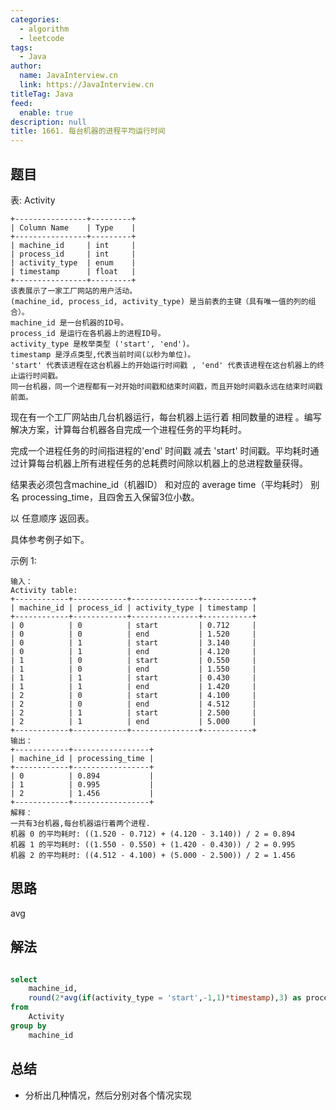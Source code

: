 ```yaml
---
categories: 
  - algorithm
  - leetcode
tags: 
  - Java
author: 
  name: JavaInterview.cn
  link: https://JavaInterview.cn
titleTag: Java
feed: 
  enable: true
description: null
title: 1661. 每台机器的进程平均运行时间
---
```


## 题目

表: Activity

    +----------------+---------+
    | Column Name    | Type    |
    +----------------+---------+
    | machine_id     | int     |
    | process_id     | int     |
    | activity_type  | enum    |
    | timestamp      | float   |
    +----------------+---------+
    该表展示了一家工厂网站的用户活动。
    (machine_id, process_id, activity_type) 是当前表的主键（具有唯一值的列的组合）。
    machine_id 是一台机器的ID号。
    process_id 是运行在各机器上的进程ID号。
    activity_type 是枚举类型 ('start', 'end')。
    timestamp 是浮点类型,代表当前时间(以秒为单位)。
    'start' 代表该进程在这台机器上的开始运行时间戳 , 'end' 代表该进程在这台机器上的终止运行时间戳。
    同一台机器，同一个进程都有一对开始时间戳和结束时间戳，而且开始时间戳永远在结束时间戳前面。


现在有一个工厂网站由几台机器运行，每台机器上运行着 相同数量的进程 。编写解决方案，计算每台机器各自完成一个进程任务的平均耗时。

完成一个进程任务的时间指进程的'end' 时间戳 减去 'start' 时间戳。平均耗时通过计算每台机器上所有进程任务的总耗费时间除以机器上的总进程数量获得。

结果表必须包含machine_id（机器ID） 和对应的 average time（平均耗时） 别名 processing_time，且四舍五入保留3位小数。

以 任意顺序 返回表。

具体参考例子如下。



示例 1:

    输入：
    Activity table:
    +------------+------------+---------------+-----------+
    | machine_id | process_id | activity_type | timestamp |
    +------------+------------+---------------+-----------+
    | 0          | 0          | start         | 0.712     |
    | 0          | 0          | end           | 1.520     |
    | 0          | 1          | start         | 3.140     |
    | 0          | 1          | end           | 4.120     |
    | 1          | 0          | start         | 0.550     |
    | 1          | 0          | end           | 1.550     |
    | 1          | 1          | start         | 0.430     |
    | 1          | 1          | end           | 1.420     |
    | 2          | 0          | start         | 4.100     |
    | 2          | 0          | end           | 4.512     |
    | 2          | 1          | start         | 2.500     |
    | 2          | 1          | end           | 5.000     |
    +------------+------------+---------------+-----------+
    输出：
    +------------+-----------------+
    | machine_id | processing_time |
    +------------+-----------------+
    | 0          | 0.894           |
    | 1          | 0.995           |
    | 2          | 1.456           |
    +------------+-----------------+
    解释：
    一共有3台机器,每台机器运行着两个进程.
    机器 0 的平均耗时: ((1.520 - 0.712) + (4.120 - 3.140)) / 2 = 0.894
    机器 1 的平均耗时: ((1.550 - 0.550) + (1.420 - 0.430)) / 2 = 0.995
    机器 2 的平均耗时: ((4.512 - 4.100) + (5.000 - 2.500)) / 2 = 1.456

## 思路

avg

## 解法
```sql

select
    machine_id,
    round(2*avg(if(activity_type = 'start',-1,1)*timestamp),3) as processing_time
from
    Activity
group by
    machine_id
```

## 总结

- 分析出几种情况，然后分别对各个情况实现 
